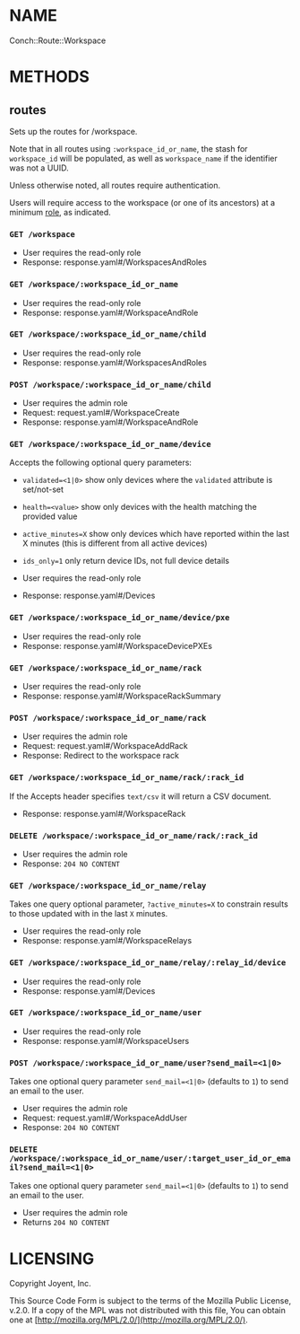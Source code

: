 # NAME

Conch::Route::Workspace

# METHODS

## routes

Sets up the routes for /workspace.

Note that in all routes using `:workspace_id_or_name`, the stash for `workspace_id` will be
populated, as well as `workspace_name` if the identifier was not a UUID.

Unless otherwise noted, all routes require authentication.

Users will require access to the workspace (or one of its ancestors) at a minimum
[role](../modules/Conch::DB::Result::UserWorkspaceRole#role), as indicated.

### `GET /workspace`

- User requires the read-only role
- Response: response.yaml#/WorkspacesAndRoles

### `GET /workspace/:workspace_id_or_name`

- User requires the read-only role
- Response: response.yaml#/WorkspaceAndRole

### `GET /workspace/:workspace_id_or_name/child`

- User requires the read-only role
- Response: response.yaml#/WorkspacesAndRoles

### `POST /workspace/:workspace_id_or_name/child`

- User requires the admin role
- Request: request.yaml#/WorkspaceCreate
- Response: response.yaml#/WorkspaceAndRole

### `GET /workspace/:workspace_id_or_name/device`

Accepts the following optional query parameters:

- `validated=<1|0>` show only devices where the `validated` attribute is set/not-set
- `health=<value>` show only devices with the health matching the provided value
- `active_minutes=X` show only devices which have reported within the last X minutes (this is different from all active devices)
- `ids_only=1` only return device IDs, not full device details

- User requires the read-only role
- Response: response.yaml#/Devices

### `GET /workspace/:workspace_id_or_name/device/pxe`

- User requires the read-only role
- Response: response.yaml#/WorkspaceDevicePXEs

### `GET /workspace/:workspace_id_or_name/rack`

- User requires the read-only role
- Response: response.yaml#/WorkspaceRackSummary

### `POST /workspace/:workspace_id_or_name/rack`

- User requires the admin role
- Request: request.yaml#/WorkspaceAddRack
- Response: Redirect to the workspace rack

### `GET /workspace/:workspace_id_or_name/rack/:rack_id`

If the Accepts header specifies `text/csv` it will return a CSV document.

- Response: response.yaml#/WorkspaceRack

### `DELETE /workspace/:workspace_id_or_name/rack/:rack_id`

- User requires the admin role
- Response: `204 NO CONTENT`

### `GET /workspace/:workspace_id_or_name/relay`

Takes one query optional parameter, `?active_minutes=X` to constrain results to
those updated with in the last `X` minutes.

- User requires the read-only role
- Response: response.yaml#/WorkspaceRelays

### `GET /workspace/:workspace_id_or_name/relay/:relay_id/device`

- User requires the read-only role
- Response: response.yaml#/Devices

### `GET /workspace/:workspace_id_or_name/user`

- User requires the read-only role
- Response: response.yaml#/WorkspaceUsers

### `POST /workspace/:workspace_id_or_name/user?send_mail=<1|0>`

Takes one optional query parameter `send_mail=<1|0>` (defaults to `1`) to send
an email to the user.

- User requires the admin role
- Request: request.yaml#/WorkspaceAddUser
- Response: `204 NO CONTENT`

### `DELETE /workspace/:workspace_id_or_name/user/:target_user_id_or_email?send_mail=<1|0>`

Takes one optional query parameter `send_mail=<1|0>` (defaults to `1`) to send
an email to the user.

- User requires the admin role
- Returns `204 NO CONTENT`

# LICENSING

Copyright Joyent, Inc.

This Source Code Form is subject to the terms of the Mozilla Public License,
v.2.0. If a copy of the MPL was not distributed with this file, You can obtain
one at [http://mozilla.org/MPL/2.0/](http://mozilla.org/MPL/2.0/).
